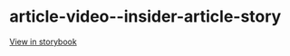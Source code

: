 # article-video--insider-article-story

[View in storybook](https://raw.githack.com/Independent-Digital-News-and-Media-Ltd/standard-pwamp-sb/PR-831-sb/index.html?path=/story/article-video--insider-article-story)